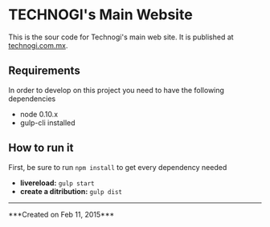 

TECHNOGI's Main Website
=======================

This is the sour code for Technogi's main web site. It is published at [technogi.com.mx](http://www.technogi.com.mx/).

Requirements
------------

In order to develop on this project you need to have the following dependencies

* node 0.10.x
* gulp-cli installed

How to run it
-------------

First, be sure to run ``` npm install ``` to get every dependency needed

* **livereload:** ``` gulp start ```
* **create a ditribution:** ``` gulp dist ```

<hr>
***Created on Feb 11, 2015***
